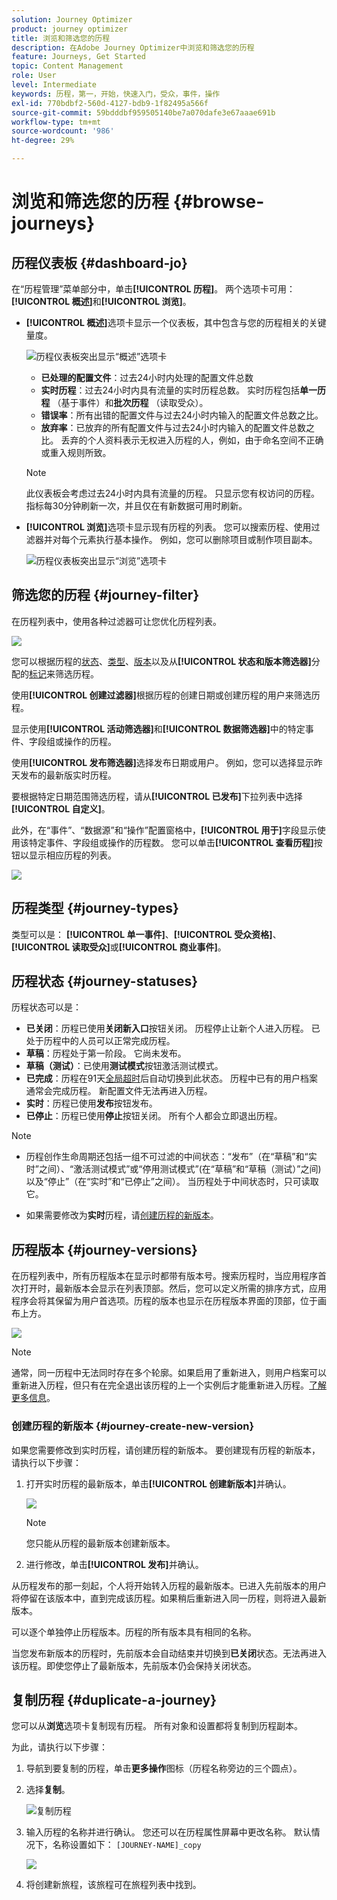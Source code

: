 ```yaml
---
solution: Journey Optimizer
product: journey optimizer
title: 浏览和筛选您的历程
description: 在Adobe Journey Optimizer中浏览和筛选您的历程
feature: Journeys, Get Started
topic: Content Management
role: User
level: Intermediate
keywords: 历程，第一，开始，快速入门，受众，事件，操作
exl-id: 770bdbf2-560d-4127-bdb9-1f82495a566f
source-git-commit: 59bdddbf959505140be7a070dafe3e67aaae691b
workflow-type: tm+mt
source-wordcount: '986'
ht-degree: 29%

---
```


# 浏览和筛选您的历程 {#browse-journeys}

## 历程仪表板 {#dashboard-jo}

在“历程管理”菜单部分中，单击&#x200B;**[!UICONTROL 历程]**。 两个选项卡可用：**[!UICONTROL 概述]**&#x200B;和&#x200B;**[!UICONTROL 浏览]**。


* **[!UICONTROL 概述]**&#x200B;选项卡显示一个仪表板，其中包含与您的历程相关的关键量度。

  ![历程仪表板突出显示“概述”选项卡](assets/journeys-dashboard.png)

   * **已处理的配置文件**：过去24小时内处理的配置文件总数
   * **实时历程**：过去24小时内具有流量的实时历程总数。 实时历程包括&#x200B;**单一历程** （基于事件）和&#x200B;**批次历程** （读取受众）。
   * **错误率**：所有出错的配置文件与过去24小时内输入的配置文件总数之比。
   * **放弃率**：已放弃的所有配置文件与过去24小时内输入的配置文件总数之比。 丢弃的个人资料表示无权进入历程的人，例如，由于命名空间不正确或重入规则所致。

  >[!NOTE]
  >
  >此仪表板会考虑过去24小时内具有流量的历程。 只显示您有权访问的历程。 指标每30分钟刷新一次，并且仅在有新数据可用时刷新。


* **[!UICONTROL 浏览]**&#x200B;选项卡显示现有历程的列表。 您可以搜索历程、使用过滤器并对每个元素执行基本操作。 例如，您可以删除项目或制作项目副本。

  ![历程仪表板突出显示“浏览”选项卡](assets/journeys-browse.png)

## 筛选您的历程 {#journey-filter}

在历程列表中，使用各种过滤器可让您优化历程列表。

![](assets/filter-journeys.png)

您可以根据历程的[状态](#journey-statuses)、[类型](#journey-types)、[版本](#journey-versions)以及从&#x200B;**[!UICONTROL 状态和版本筛选器]**&#x200B;分配的[标记](../start/search-filter-categorize.md#tags)来筛选历程。

使用&#x200B;**[!UICONTROL 创建过滤器]**&#x200B;根据历程的创建日期或创建历程的用户来筛选历程。

显示使用&#x200B;**[!UICONTROL 活动筛选器]**&#x200B;和&#x200B;**[!UICONTROL 数据筛选器]**&#x200B;中的特定事件、字段组或操作的历程。

使用&#x200B;**[!UICONTROL 发布筛选器]**&#x200B;选择发布日期或用户。 例如，您可以选择显示昨天发布的最新版实时历程。

要根据特定日期范围筛选历程，请从&#x200B;**[!UICONTROL 已发布]**&#x200B;下拉列表中选择&#x200B;**[!UICONTROL 自定义]**。

此外，在“事件”、“数据源”和“操作”配置窗格中，**[!UICONTROL 用于]**&#x200B;字段显示使用该特定事件、字段组或操作的历程数。 您可以单击&#x200B;**[!UICONTROL 查看历程]**&#x200B;按钮以显示相应历程的列表。

![](assets/journey3bis.png)


## 历程类型 {#journey-types}

类型可以是： **[!UICONTROL 单一事件]**、**[!UICONTROL 受众资格]**、**[!UICONTROL 读取受众]**&#x200B;或&#x200B;**[!UICONTROL 商业事件]**。

## 历程状态 {#journey-statuses}

历程状态可以是：

* **已关闭**：历程已使用&#x200B;**关闭新入口**&#x200B;按钮关闭。 历程停止让新个人进入历程。 已处于历程中的人员可以正常完成历程。
* **草稿**：历程处于第一阶段。 它尚未发布。
* **草稿（测试）**：已使用&#x200B;**测试模式**&#x200B;按钮激活测试模式。
* **已完成**：历程在91天[全局超时](journey-properties.md#global_timeout)后自动切换到此状态。 历程中已有的用户档案通常会完成历程。 新配置文件无法再进入历程。
* **实时**：历程已使用&#x200B;**发布**&#x200B;按钮发布。
* **已停止**：历程已使用&#x200B;**停止**&#x200B;按钮关闭。 所有个人都会立即退出历程。

>[!NOTE]
>
>* 历程创作生命周期还包括一组不可过滤的中间状态：“发布”（在“草稿”和“实时”之间）、“激活测试模式”或“停用测试模式”(在“草稿”和“草稿（测试）”之间)以及“停止”（在“实时”和“已停止”之间）。 当历程处于中间状态时，只可读取它。
>
>* 如果需要修改为&#x200B;**实时**&#x200B;历程，请[创建历程的新版本](#journey-versions)。


## 历程版本 {#journey-versions}

在历程列表中，所有历程版本在显示时都带有版本号。搜索历程时，当应用程序首次打开时，最新版本会显示在列表顶部。然后，您可以定义所需的排序方式，应用程序会将其保留为用户首选项。历程的版本也显示在历程版本界面的顶部，位于画布上方。

![](assets/journeyversions1.png)

>[!NOTE]
>
>通常，同一历程中无法同时存在多个轮廓。如果启用了重新进入，则用户档案可以重新进入历程，但只有在完全退出该历程的上一个实例后才能重新进入历程。[了解更多信息](end-journey.md)。

### 创建历程的新版本 {#journey-create-new-version}

如果您需要修改到实时历程，请创建历程的新版本。 要创建现有历程的新版本，请执行以下步骤：

1. 打开实时历程的最新版本，单击&#x200B;**[!UICONTROL 创建新版本]**&#x200B;并确认。

   ![](assets/journeyversions2.png)

   >[!NOTE]
   >
   >您只能从历程的最新版本创建新版本。

1. 进行修改，单击&#x200B;**[!UICONTROL 发布]**&#x200B;并确认。

从历程发布的那一刻起，个人将开始转入历程的最新版本。已进入先前版本的用户将停留在该版本中，直到完成该历程。如果稍后重新进入同一历程，则将进入最新版本。

可以逐个单独停止历程版本。历程的所有版本具有相同的名称。

当您发布新版本的历程时，先前版本会自动结束并切换到&#x200B;**已关闭**&#x200B;状态。无法再进入该历程。即使您停止了最新版本，先前版本仍会保持关闭状态。



## 复制历程 {#duplicate-a-journey}

您可以从&#x200B;**浏览**&#x200B;选项卡复制现有历程。 所有对象和设置都将复制到历程副本。

为此，请执行以下步骤：

1. 导航到要复制的历程，单击&#x200B;**更多操作**&#x200B;图标（历程名称旁边的三个圆点）。
1. 选择&#x200B;**复制**。

   ![复制历程](assets/duplicate-jo.png)

1. 输入历程的名称并进行确认。 您还可以在历程属性屏幕中更改名称。 默认情况下，名称设置如下： `[JOURNEY-NAME]_copy`

   ![](assets/duplicate-jo2.png)

1. 将创建新旅程，该旅程可在旅程列表中找到。
